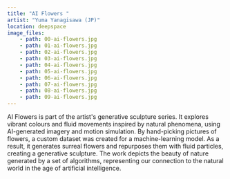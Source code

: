 ```yaml
---
title: "AI Flowers "
artist: "Yuma Yanagisawa (JP)"
location: deepspace
image_files:
    - path: 00-ai-flowers.jpg
    - path: 01-ai-flowers.jpg
    - path: 02-ai-flowers.jpg
    - path: 03-ai-flowers.jpg
    - path: 04-ai-flowers.jpg
    - path: 05-ai-flowers.jpg
    - path: 06-ai-flowers.jpg
    - path: 07-ai-flowers.jpg
    - path: 08-ai-flowers.jpg
    - path: 09-ai-flowers.jpg
---
```


AI Flowers is part of the artist's generative sculpture series. It explores vibrant colours and fluid movements inspired by natural phenomena, using AI-generated imagery and motion simulation.
By hand-picking pictures of flowers, a custom dataset was created for a machine-learning model. As a result, it generates surreal flowers and repurposes them with fluid particles, creating a generative sculpture. The work depicts the beauty of nature generated by a set of algorithms, representing our connection to the natural world in the age of artificial intelligence.
